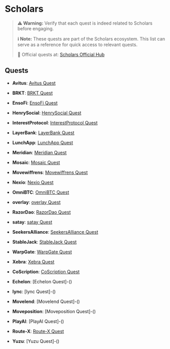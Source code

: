 # Scholars 

> **⚠️ Warning:** Verify that each quest is indeed related to Scholars before engaging.
> 
> **ℹ️ Note:** These quests are part of the Scholars ecosystem. This list can serve as a reference for quick access to relevant quests.
> 
> 🔗 Official quests at: [Scholars Official Hub](https://app.galxe.com/)

## Quests

- **Avitus**: [Avitus Quest](https://app.galxe.com/quest/Avitus/GCufntk3La)
- **BRKT**: [BRKT Quest](https://app.galxe.com/quest/BRKT/GCG84tv5Wm)
- **EnsoFi**: [EnsoFi Quest](https://app.galxe.com/quest/EnsoFi/GCVaPtvgDc)
- **HenrySocial**: [HenrySocial Quest](https://app.galxe.com/quest/HenrySocial/GCzCGtgKvi)
- **InterestProtocol**: [InterestProtocol Quest](https://app.galxe.com/quest/InterestProtocol/GCQ83tkVwQ)
- **LayerBank**: [LayerBank Quest](https://app.galxe.com/quest/LayerBank/GCWaXtxgqU)
- **LunchApp**: [LunchApp Quest](https://app.galxe.com/quest/LunchApp/GCRDgtvfkJ)
- **Meridian**: [Meridian Quest](https://app.galxe.com/quest/Meridian/GCzzstkHru)
- **Mosaic**: [Mosaic Quest](https://app.galxe.com/quest/Mosaic/GCogQtvuiT)
- **Movewiffrens**: [Movewiffrens Quest](https://app.galxe.com/quest/Movewiffrens/GCFR7tkMUN)
- **Nexio**: [Nexio Quest](https://app.galxe.com/quest/Nexio/GCRnftkcsL)
- **OmniBTC**: [OmniBTC Quest](https://app.galxe.com/quest/OmniBTC/GCMG7tv81s)
- **overlay**: [overlay Quest](https://app.galxe.com/quest/overlay/GCktmtkaHS)
- **RazorDao**: [RazorDao Quest](https://app.galxe.com/quest/RazorDao/GCQTztvesP)
- **satay**: [satay Quest](https://app.galxe.com/quest/satay/GCwWJtkz1e)
- **SeekersAlliance**: [SeekersAlliance Quest](https://app.galxe.com/quest/SeekersAlliance/GCxCAtku1v)
- **StableJack**: [StableJack Quest](https://app.galxe.com/quest/StableJack/GCEuTtv7Ad)
- **WarpGate**: [WarpGate Quest](https://app.galxe.com/quest/WarpGate/GCfPQtveKP)
- **Xebra**: [Xebra Quest](https://app.galxe.com/quest/Xebra/GCmYptkyer)

- **CoScription**: [CoScription Quest](https://app.galxe.com/quest/CoScription/GCBR1tx71z)
- **Echelon**: [Echelon Quest]-()
- **lync**: [lync Quest]-()
- **Movelend**: [Movelend Quest]-()
- **Moveposition**: [Moveposition Quest]-()
- **PlayAI**: [PlayAI Quest]-()
- **Route-X**: [Route-X Quest](https://app.galxe.com/quest/Route-X/GC6wTtvaFV)
- **Yuzu**: [Yuzu Quest]-()
